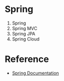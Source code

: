 # Spring

1. Spring
2. Spring MVC
3. Spring JPA
4. Spring Cloud


# Reference
- [Spring Documentation](https://spring.io/projects/spring-boot)

